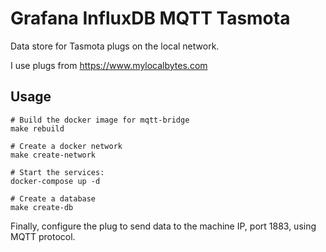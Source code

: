 # Grafana InfluxDB MQTT Tasmota

Data store for Tasmota plugs on the local network.

I use plugs from https://www.mylocalbytes.com

## Usage

```
# Build the docker image for mqtt-bridge
make rebuild

# Create a docker network
make create-network

# Start the services:
docker-compose up -d

# Create a database
make create-db
```


Finally, configure the plug to send data to the machine IP, port 1883, using MQTT protocol.
